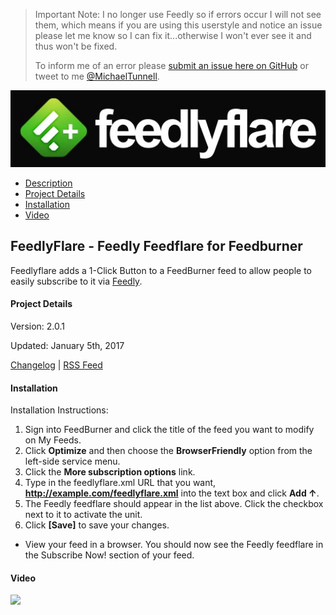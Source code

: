 > Important Note: I no longer use Feedly so if errors occur I will not see them, which means if you are using this userstyle and notice an issue please let me know so I can fix it...otherwise I won't ever see it and thus won't be fixed.
>
> To inform me of an error please [submit an issue here on GitHub](https://github.com/MichaelTunnell/feedly-mosaic-userstyle/issues) or tweet to me [@MichaelTunnell](https://twitter.com/michaeltunnell).

![](feedlyflare-logo.jpg)

- [Description](#description)
- [Project Details](#details)
- [Installation](#install)
- [Video](#video)

## FeedlyFlare - Feedly Feedflare for Feedburner<a name="description"></a>

Feedlyflare adds a 1-Click Button to a FeedBurner feed to allow people to easily subscribe to it via [Feedly](http://feedly.com/).

#### Project Details<a name="details"></a>

Version: 2.0.1

Updated: January 5th, 2017

[Changelog](CHANGELOG.md) | [RSS Feed](https://github.com/MichaelTunnell/feedly-feedlyflare/commits/master.atom)

#### Installation<a name="install"></a>

Installation Instructions:

1. Sign into FeedBurner and click the title of the feed you want to modify on My Feeds.
1. Click **Optimize** and then choose the **BrowserFriendly** option from the left-side service menu.
1. Click the **More subscription options** link.
1. Type in the feedlyflare.xml URL that you want, **http://example.com/feedlyflare.xml** into the text box and click **Add ↑**.
1. The Feedly feedflare should appear in the list above. Click the checkbox next to it to activate the unit.
1. Click **[Save]** to save your changes.

- View your feed in a browser. You should now see the Feedly feedflare in the Subscribe Now! section of your feed.

#### Video<a name="video"></a>

[![](https://i.ytimg.com/vi/w2YrNJ-B0L0/maxresdefault.jpg)](https://www.youtube.com/watch?v=w2YrNJ-B0L0)